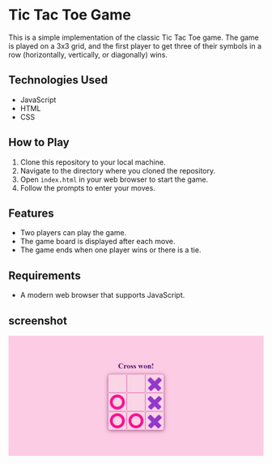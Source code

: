 # Tic Tac Toe Game

This is a simple implementation of the classic Tic Tac Toe game.
The game is played on a 3x3 grid, and the first player to get three of their symbols in a row (horizontally, vertically, or diagonally) wins.

## Technologies Used

- JavaScript
- HTML
- CSS

## How to Play

1. Clone this repository to your local machine.
2. Navigate to the directory where you cloned the repository.
3. Open `index.html` in your web browser to start the game.
4. Follow the prompts to enter your moves.

## Features

- Two players can play the game.
- The game board is displayed after each move.
- The game ends when one player wins or there is a tie.

## Requirements

- A modern web browser that supports JavaScript.

## screenshot

![](./media/FireShot%20Capture%20006%20-%20tic-tac-toe%20-%20127.0.0.1.png)